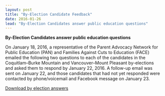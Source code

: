 ```yaml
---
layout: post
title: "By-Election Candidate Feedback"
date: 2016-01-26
lead: "By-Election Candidates answer public education questions"
---
```



**By-Election Candidates answer public education questions**

On January 18, 2016, a representative of the Parent Advocacy Network for Public Education (PAN) and Families Against Cuts to Education (FACE) emailed the following two questions to each of the candidates in the Coquitlam–Burke Mountain and Vancouver–Mount Pleasant by-elections and asked them to respond by January 22, 2016. A follow-up email was sent on January 22, and those candidates that had not yet responded were contacted by phone/voicemail and Facebook message on
​January 23.

[Download by election answers](/downloads/by-election_answers-final.pdf)